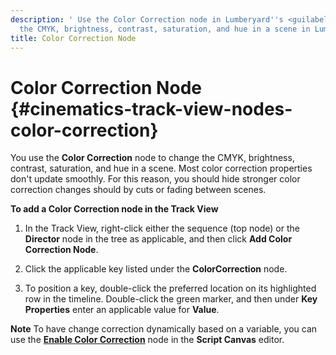 ```yaml
---
description: ' Use the Color Correction node in Lumberyard''s <guilabel>Track View</guilabel> editor to change
  the CMYK, brightness, contrast, saturation, and hue in a scene in Lumberyard. '
title: Color Correction Node
---
```

# Color Correction Node {#cinematics-track-view-nodes-color-correction}

You use the **Color Correction** node to change the CMYK, brightness, contrast, saturation, and hue in a scene\. Most color correction properties don't update smoothly\. For this reason, you should hide stronger color correction changes should by cuts or fading between scenes\.

**To add a Color Correction node in the Track View**

1. In the Track View, right\-click either the sequence \(top node\) or the **Director** node in the tree as applicable, and then click **Add Color Correction Node**\.

1. Click the applicable key listed under the **ColorCorrection** node\.

1. To position a key, double\-click the preferred location on its highlighted row in the timeline\. Double\-click the green marker, and then under **Key Properties** enter an applicable value for **Value**\.

**Note**
To have change correction dynamically based on a variable, you can use the **[Enable Color Correction](/docs/userguide/rendering/enable/color-correction-node.md)** node in the **Script Canvas** editor\.